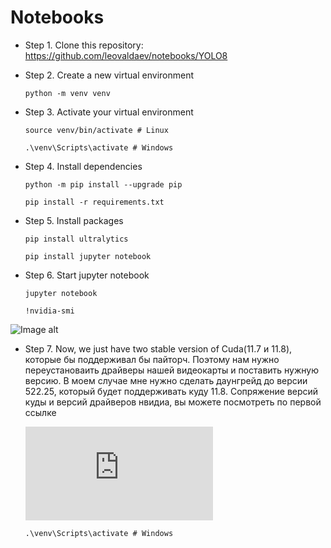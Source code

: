 # Notebooks
- Step 1. Clone this repository: https://github.com/leovaldaev/notebooks/YOLO8

- Step 2. Create a new virtual environment

   ```python -m venv venv```

 - Step 3. Activate your virtual environment

   ```source venv/bin/activate # Linux```
 
   ```.\venv\Scripts\activate # Windows```

 - Step 4. Install dependencies
   
   ```python -m pip install --upgrade pip```
 
   ```pip install -r requirements.txt```

 - Step 5. Install packages
    
   ```pip install ultralytics```
 
   ```pip install jupyter notebook```

 - Step 6. Start jupyter notebook
    
   ```jupyter notebook```
 
   ```!nvidia-smi```

![Image alt](https://github.com/leovaldaev/Images_for_project/blob/main/YOLOv8/1.png)

 - Step 7. Now, we just have two stable version of Cuda(11.7 и 11.8), которые бы поддерживал бы пайторч. Поэтому нам нужно переустановаить
   драйверы нашей видеокарты и поставить нужную версию. В моем случае мне нужно сделать даунгрейд до версии 522.25, который будет поддерживать         куду 11.8. Сопряжение версий куды и версий драйверов нвидиа, вы можете посмотреть по первой ссылке

   ![Image alt](https://docs.nvidia.com/cuda/cuda-toolkit-release-notes/index.html)
 
   ```.\venv\Scripts\activate # Windows```
